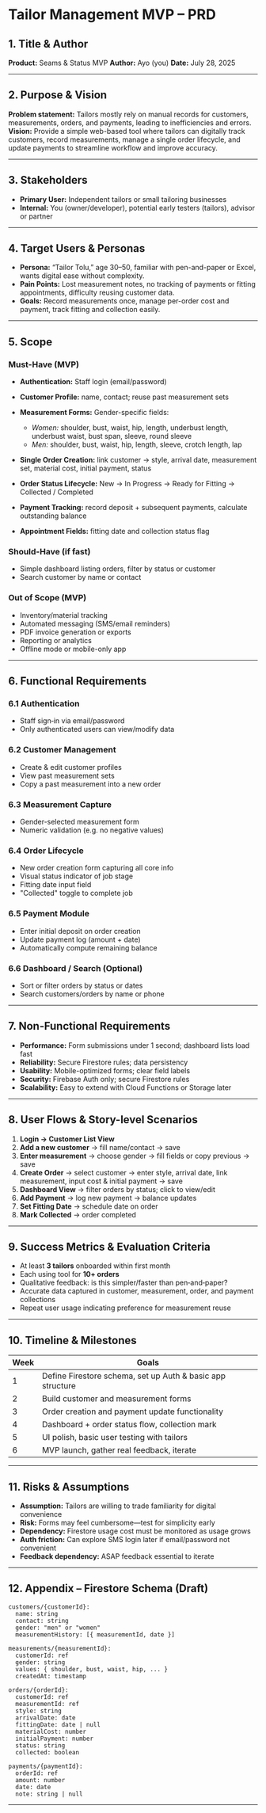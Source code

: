 # Tailor Management MVP – PRD

## 1. Title & Author

**Product:** Seams & Status MVP
**Author:** Ayo (you)
**Date:** July 28, 2025

---

## 2. Purpose & Vision

**Problem statement:** Tailors mostly rely on manual records for customers, measurements, orders, and payments, leading to inefficiencies and errors.
**Vision:** Provide a simple web-based tool where tailors can digitally track customers, record measurements, manage a single order lifecycle, and update payments to streamline workflow and improve accuracy.

---

## 3. Stakeholders

* **Primary User:** Independent tailors or small tailoring businesses
* **Internal:** You (owner/developer), potential early testers (tailors), advisor or partner

---

## 4. Target Users & Personas

* **Persona:** “Tailor Tolu,” age 30–50, familiar with pen-and-paper or Excel, wants digital ease without complexity.
* **Pain Points:** Lost measurement notes, no tracking of payments or fitting appointments, difficulty reusing customer data.
* **Goals:** Record measurements once, manage per-order cost and payment, track fitting and collection easily.

---

## 5. Scope

### Must-Have (MVP)

* **Authentication:** Staff login (email/password)
* **Customer Profile:** name, contact; reuse past measurement sets
* **Measurement Forms:** Gender-specific fields:

  * *Women:* shoulder, bust, waist, hip, length, underbust length, underbust waist, bust span, sleeve, round sleeve
  * *Men:* shoulder, bust, waist, hip, length, sleeve, crotch length, lap
* **Single Order Creation:** link customer → style, arrival date, measurement set, material cost, initial payment, status
* **Order Status Lifecycle:** New → In Progress → Ready for Fitting → Collected / Completed
* **Payment Tracking:** record deposit + subsequent payments, calculate outstanding balance
* **Appointment Fields:** fitting date and collection status flag

### Should-Have (if fast)

* Simple dashboard listing orders, filter by status or customer
* Search customer by name or contact

### Out of Scope (MVP)

* Inventory/material tracking
* Automated messaging (SMS/email reminders)
* PDF invoice generation or exports
* Reporting or analytics
* Offline mode or mobile-only app

---

## 6. Functional Requirements

### 6.1 Authentication

* Staff sign‑in via email/password
* Only authenticated users can view/modify data

### 6.2 Customer Management

* Create & edit customer profiles
* View past measurement sets
* Copy a past measurement into a new order

### 6.3 Measurement Capture

* Gender-selected measurement form
* Numeric validation (e.g. no negative values)

### 6.4 Order Lifecycle

* New order creation form capturing all core info
* Visual status indicator of job stage
* Fitting date input field
* "Collected" toggle to complete job

### 6.5 Payment Module

* Enter initial deposit on order creation
* Update payment log (amount + date)
* Automatically compute remaining balance

### 6.6 Dashboard / Search (Optional)

* Sort or filter orders by status or dates
* Search customers/orders by name or phone

---

## 7. Non‑Functional Requirements

* **Performance:** Form submissions under 1 second; dashboard lists load fast
* **Reliability:** Secure Firestore rules; data persistency
* **Usability:** Mobile-optimized forms; clear field labels
* **Security:** Firebase Auth only; secure Firestore rules
* **Scalability:** Easy to extend with Cloud Functions or Storage later

---

## 8. User Flows & Story-level Scenarios

1. **Login → Customer List View**
2. **Add a new customer** → fill name/contact → save
3. **Enter measurement** → choose gender → fill fields or copy previous → save
4. **Create Order** → select customer → enter style, arrival date, link measurement, input cost & initial payment → save
5. **Dashboard View** → filter orders by status; click to view/edit
6. **Add Payment** → log new payment → balance updates
7. **Set Fitting Date** → schedule date on order
8. **Mark Collected** → order completed

---

## 9. Success Metrics & Evaluation Criteria

* At least **3 tailors** onboarded within first month
* Each using tool for **10+ orders**
* Qualitative feedback: is this simpler/faster than pen‑and‑paper?
* Accurate data captured in customer, measurement, order, and payment collections
* Repeat user usage indicating preference for measurement reuse

---

## 10. Timeline & Milestones

| Week | Goals                                                      |
| ---- | ---------------------------------------------------------- |
| 1    | Define Firestore schema, set up Auth & basic app structure |
| 2    | Build customer and measurement forms                       |
| 3    | Order creation and payment update functionality            |
| 4    | Dashboard + order status flow, collection mark             |
| 5    | UI polish, basic user testing with tailors                 |
| 6    | MVP launch, gather real feedback, iterate                  |

---

## 11. Risks & Assumptions

* **Assumption:** Tailors are willing to trade familiarity for digital convenience
* **Risk:** Forms may feel cumbersome—test for simplicity early
* **Dependency:** Firestore usage cost must be monitored as usage grows
* **Auth friction:** Can explore SMS login later if email/password not convenient
* **Feedback dependency:** ASAP feedback essential to iterate

---

## 12. Appendix – Firestore Schema (Draft)

```text
customers/{customerId}:
  name: string
  contact: string
  gender: "men" or "women"
  measurementHistory: [{ measurementId, date }]

measurements/{measurementId}:
  customerId: ref
  gender: string
  values: { shoulder, bust, waist, hip, ... }
  createdAt: timestamp

orders/{orderId}:
  customerId: ref
  measurementId: ref
  style: string
  arrivalDate: date
  fittingDate: date | null
  materialCost: number
  initialPayment: number
  status: string
  collected: boolean

payments/{paymentId}:
  orderId: ref
  amount: number
  date: date
  note: string | null
```

---

